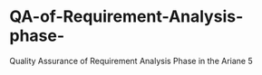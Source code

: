 # QA-of-Requirement-Analysis-phase-
Quality Assurance of Requirement Analysis Phase in the Ariane 5
